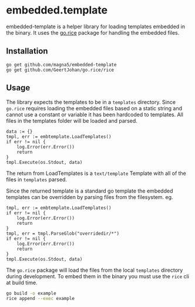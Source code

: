 # embedded.template

embedded-template is a helper library for loading templates embedded in the binary. 
It uses the [go.rice](https://github.com/GeertJohan/go.rice) package for handling 
the embedded files.

## Installation

```
go get github.com/magna5/embedded-template
go get github.com/GeertJohan/go.rice/rice
```

## Usage

The library expects the templates to be in a `templates` directory.  Since `go.rice` 
requires loading the embedded files based on a static string and cannot use a 
constant or variable it has been hardcoded to templates.  All files in the templates
folder will be loaded and parsed.

```golang
data := {}
tmpl, err := embtemplate.LoadTemplates()
if err != nil {
    log.Error(err.Error())
    return
}
tmpl.Execute(os.Stdout, data)
```

The return from LoadTemplates is a `text/template` Template with all of the files
in `templates` parsed.

Since the returned template is a standard go template the embedded templates can 
be overridden by parsing files from the filesystem.  eg.

```golang
tmpl, err := embtemplate.LoadTemplates()
if err != nil {
    log.Error(err.Error())
    return
}
tmpl, err = tmpl.ParseGlob("overridedir/*")
if err != nil {
    log.Error(err.Error())
    return
}
tmpl.Execute(os.Stdout, data)
```

The `go.rice` package will load the files from the local `templates` directory during 
development.  To embed them in the binary you must use the `rice` cli at build time.

```bash
go build -o example
rice append --exec example
```
